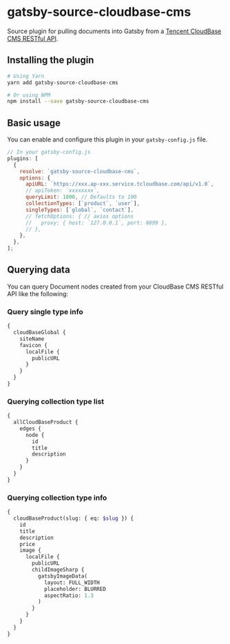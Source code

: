 # gatsby-source-cloudbase-cms

Source plugin for pulling documents into Gatsby from a [Tencent CloudBase CMS RESTful API](https://docs.cloudbase.net/cms/usage/restful/intro).

## Installing the plugin

```sh
# Using Yarn
yarn add gatsby-source-cloudbase-cms

# Or using NPM
npm install --save gatsby-source-cloudbase-cms
```

## Basic usage

You can enable and configure this plugin in your `gatsby-config.js` file.

```javascript
// In your gatsby-config.js
plugins: [
  {
    resolve: `gatsby-source-cloudbase-cms`,
    options: {
      apiURL: `https://xxx.ap-xxx.service.tcloudbase.com/api/v1.0`,
      // apiToken: `xxxxxxxx`,
      queryLimit: 1000, // Defaults to 100
      collectionTypes: [`product`, `user`],
      singleTypes: [`global`, `contact`],
      // fetchOptions: { // axios options
      //   proxy: { host: `127.0.0.1`, port: 8899 },
      // },
    },
  },
];
```

## Querying data

You can query Document nodes created from your CloudBase CMS RESTful API like the following:

### Query single type info

```graphql
{
  cloudBaseGlobal {
    siteName
    favicon {
      localFile {
        publicURL
      }
    }
  }
}
```

### Querying collection type list

```graphql
{
  allCloudBaseProduct {
    edges {
      node {
        id
        title
        description
      }
    }
  }
}
```

### Querying collection type info

```graphql
{
  cloudBaseProduct(slug: { eq: $slug }) {
    id
    title
    description
    price
    image {
      localFile {
        publicURL
        childImageSharp {
          gatsbyImageData(
            layout: FULL_WIDTH
            placeholder: BLURRED
            aspectRatio: 1.3
          )
        }
      }
    }
  }
}
```